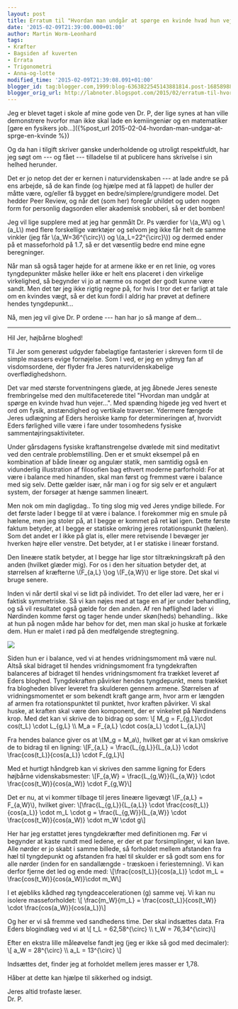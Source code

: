 ```yaml
---
layout: post
title: Erratum til "Hvordan man undgår at spørge en kvinde hvad hun vejer..."
date: '2015-02-09T21:39:00.000+01:00'
author: Martin Worm-Leonhard
tags:
- Kræfter
- Bagsiden af kuverten
- Errata
- Trigonometri
- Anna-og-lotte
modified_time: '2015-02-09T21:39:08.091+01:00'
blogger_id: tag:blogger.com,1999:blog-6363822545143881814.post-1685898882523622140
blogger_orig_url: http://labnoter.blogspot.com/2015/02/erratum-til-hvordan-man-undgar-at-sprge.html
---
```


Jeg er blevet taget i skole af mine gode ven Dr. P, der lige synes at
han ville demonstrere hvorfor man ikke skal lade en kemiingeniør og en
matematiker [gøre en fysikers
job...]({%post_url 2015-02-04-hvordan-man-undgar-at-sprge-en-kvinde %})

Og da han i tilgift skriver ganske underholdende og utroligt
respektfuldt, har jeg søgt om --- og fået --- tilladelse til at publicere
hans skrivelse i sin helhed herunder.

Det er jo netop det der er kernen i naturvidenskaben --- at lade andre se
på ens arbejde, så de kan finde (og hjælpe med at få lappet) de huller
der måtte være, og/eller få bygget en bedre/simplere/grundigere model.
Det hedder Peer Review, og når det (som her) foregår uhildet og uden
nogen form for personlig dagsorden eller akademisk snobberi, så er det
bomben!

Jeg vil lige supplere med at jeg har genmålt Dr. Ps værdier for
\\(a_W\\) og \\(a_L\\) med flere forskellige værktøjer og selvom jeg
ikke får helt de samme vinkler (jeg får \\(a_W=36^{\circ}\\) og
\\(a_L=22^{\circ}\\)) og dermed ender på et masseforhold på 1.7, så
er det væsentlig bedre end mine egne beregninger. 

Når man så også tager højde for at armene ikke er en ret linie, og vores
tyngdepunkter måske heller ikke er helt ens placeret i den virkelige
virkelighed, så begynder vi jo at nærme os noget der godt kunne være
sandt. Men det tør jeg ikke rigtig regne på, for hvis I tror det er
farligt at tale om en kvindes vægt, så er det kun fordi I aldrig har
prøvet at definere hendes tyngdepunkt...

Nå, men jeg vil give Dr. P ordene --- han har jo så mange af dem...

--------------------------------------------------

Hil Jer, højbårne bloghed!

Til Jer som generøst udgyder fabelagtige fantasterier i skreven form til
de simple massers evige fornøjelse. Som I ved, er jeg en ydmyg fan af
visdomsordene, der flyder fra Jeres naturvidenskabelige
overflødighedshorn.

Det var med største forventningens glæde, at jeg åbnede Jeres seneste
frembringelse med den multifaceterede titel "Hvordan man undgår at
spørge en kvinde hvad hun vejer...". Med spænding higede jeg ved hvert
et ord om fysik, anstændighed og vertikale traverser. Ydermere fængede
Jeres udlægning af Eders heroiske kamp for determineringen af, hvorvidt
Eders førlighed ville være i fare under tosomhedens fysiske
sammentøjringsaktiviteter.

Under gårsdagens fysiske kraftanstrengelse dvælede mit sind meditativt
ved den centrale problemstilling. Den er et smukt eksempel på en
kombination af både lineær og angulær statik, men samtidig også en
vidunderlig illustration af filosofien bag ethvert moderne parforhold:
For at være i balance med hinanden, skal man først og fremmest være i
balance med sig selv. Dette gælder især, når man i og for sig selv er et
angulært system, der forsøger at hænge sammen lineært.

Men nok om min dagligdag.. To ting slog mig ved Jeres yndige billede.
For det første lader I begge til at være i balance. I forekommer mig en
smule på hælene, men jeg stoler på, at I begge er kommet på ret køl
igen. Dette første faktum betyder, at I begge er statiske omkring jeres
rotationspunkt (hælen). Som det andet er I ikke på glat is, eller mere
retvisende I bevæger jer hverken højre eller venstre. Det betyder, at I
er statiske i lineær forstand.

Den lineære statik betyder, at I begge har lige stor tiltrækningskraft
på den anden (hvilket glæder mig). For os i den her situation betyder
det, at størrelsen af kræfterne \\(F_{a,L} \\)og \\(F_{a,W}\\) er lige
store. Det skal vi bruge senere.

Inden vi når dertil skal vi se lidt på individet. Tro det eller lad
være, her er i faktisk symmetriske. Så vi kan nøjes med at tage en af
jer under behandling, og så vil resultatet også gælde for den anden. Af
ren høflighed lader vi Nørdinden komme først og tager hende under
skøn(heds) behandling.. Ikke at hun på nogen måde har behov for det, men
man skal jo huske at forkæle dem. Hun er malet i rød på den medfølgende
stregtegning.

[![]({{site.url}}/images/-apvXiGPdagI/VNkNJuNTk1I/AAAAAAAACoo/Ue2K8ssbPXo/s1600/WL-tegning.png)]({{site.url}}/images/-apvXiGPdagI/VNkNJuNTk1I/AAAAAAAACoo/Ue2K8ssbPXo/s1600/WL-tegning.png)

Siden hun er i balance, ved vi at hendes vridningsmoment må være nul.
Altså skal bidraget til hendes vridningsmoment fra tyngdekraften
balanceres af bidraget til hendes vridningsmoment fra trækket leveret af
Eders bloghed. Tyngdekraften påvirker hendes tyngdepunkt, mens trækket
fra blogheden bliver leveret fra skulderen gennem armene.
Størrelsen af vridningsmomentet er som bekendt kraft gange arm, hvor arm
er længden af armen fra rotationspunktet til punktet, hvor kraften
påvirker. Vi skal huske, at kraften skal være den komponent, der er
vinkelret på Nørdindens krop. Med det kan vi skrive de to bidrag op som:
\\[ M_g = F_{g,L}\cdot cos(t_L) \cdot L_{g,L} \\\ 
M_a = F_{a,L} \cdot cos(a_L) \cdot L_{a,L}\\]

Fra hendes balance giver os at \\(M_g = M_a\\), hvilket gør at vi kan
omskrive de to bidrag til en ligning: \\[F_{a,L} =
\frac{L_{g,L}}{L_{a,L}} \cdot \frac{cos(t_L)}{cos(a_L)} \cdot
F_{g,L}\\]

Med et hurtigt håndgreb kan vi skrives den samme ligning for Eders
højbårne videnskabsmester: \\[F_{a,W} = \frac{L_{g,W}}{L_{a,W}}
\cdot \frac{cos(t_W)}{cos(a_W)} \cdot F_{g,W}\\]

Det er nu, at vi kommer tilbage til jeres lineære ligevægt \\(F_{a,L} =
F_{a,W}\\), hvilket giver: \\[\frac{L_{g,L}}{L_{a,L}} \cdot
\frac{cos(t_L)}{cos(a_L)} \cdot m_L \cdot g =
\frac{L_{g,W}}{L_{a,W}} \cdot \frac{cos(t_W)}{cos(a_W)} \cdot
m_W \cdot g\\]

Her har jeg erstattet jeres tyngdekræfter med definitionen mg. Før vi
begynder at kaste rundt med ledene, er der et par forsimplinger, vi kan
lave. Alle nørder er jo skabt i samme billede, så forholdet mellem
afstanden fra hæl til tyngdepunkt og afstanden fra hæl til skulder er så
godt som ens for alle nørder (inden for en sandallængde - træskoen i
feriestemning). Vi kan derfor fjerne det led og ende med:
\\[\\frac{cos(t_L)}{cos(a_L)} \cdot m_L =
\frac{cos(t_W)}{cos(a_W)}\cdot m_W\\]

I et øjebliks kådhed røg tyngdeaccelerationen (g) samme vej. Vi kan nu
isolere masseforholdet: \\[ \frac{m_W}{m_L} =
\frac{cos(t_L)}{cos(t_W)} \cdot \frac{cos(a_W)}{cos(a_L)}\\]

Og her er vi så fremme ved sandhedens time. Der skal indsættes data. Fra
Eders blogindlæg ved vi at \\[ t_L = 62,58^{\circ} \\\ t_W =
76,34^{\circ}\\]

Efter en ekstra lille måleøvelse fandt jeg (jeg er ikke så god med
decimaler): \\[ a_W = 28^{\circ} \\\ a_L = 13^{\circ} \\]

Indsættes det, finder jeg at forholdet mellem jeres masser er 1,78.

Håber at dette kan hjælpe til sikkerhed og indsigt.

Jeres altid trofaste læser.  
Dr. P.

